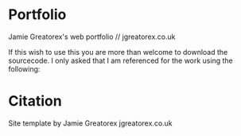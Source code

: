 # Portfolio
Jamie Greatorex's web portfolio // jgreatorex.co.uk

If this wish to use this you are more than welcome to download the sourcecode. I only asked that I am referenced for the work using the following:

# Citation
Site template by Jamie Greatorex
jgreatorex.co.uk
